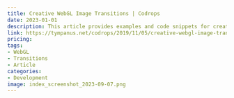 ```yaml
---
title: Creative WebGL Image Transitions | Codrops
date: 2023-01-01
description: This article provides examples and code snippets for creating unique and visually stunning image transitions on web pages using WebGL.
link: https://tympanus.net/codrops/2019/11/05/creative-webgl-image-transitions/
pricing: 
tags: 
- WebGL
- Transitions
- Article 
categories: 
- Development 
image: index_screenshot_2023-09-07.png
---
```

